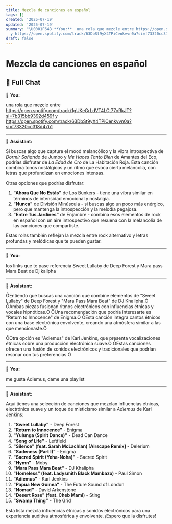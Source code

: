 ```yaml
---
title: Mezcla de canciones en español
tags: []
created: '2025-07-19'
updated: '2025-07-19'
summary: "\U0001F64B **You:**  una rola que mezcle entre https://open.spotify.com/track/1gUKeGrLdVT4LCt77oRkJT?si=7b315bb9392d459f
  y https://open.spotify.com/track/63DbSt9yX4TPiCenkvvn0a?si=f73320cc318d47b1"
draft: false
---
```


# Mezcla de canciones en español

## 🧠 Full Chat

🙋 **You:**

una rola que mezcle entre https://open.spotify.com/track/1gUKeGrLdVT4LCt77oRkJT?si=7b315bb9392d459f y https://open.spotify.com/track/63DbSt9yX4TPiCenkvvn0a?si=f73320cc318d47b1

---

🤖 **Assistant:**

Si buscas algo que capture el mood melancólico y la vibra introspectiva de *Dormir Soñando* de Jumbo y *Me Haces Tanto Bien* de Amantes del Eco, podrías disfrutar de *La Edad de Oro* de La Habitación Roja. Esta canción combina tonos nostálgicos y un ritmo que evoca cierta melancolía, con letras que profundizan en emociones intensas. 

Otras opciones que podrías disfrutar:

1. **"Ahora Que No Estás"** de Los Bunkers - tiene una vibra similar en términos de intensidad emocional y nostalgia.
2. **"Nunca"** de División Minúscula - si buscas algo un poco más enérgico, pero que mantenga la introspección y la melodía pegajosa.
3. **"Entre Tus Jardines"** de Enjambre - combina esos elementos de rock en español con un aire introspectivo que resuena con la melancolía de las canciones que compartiste.

Estas rolas también reflejan la mezcla entre rock alternativo y letras profundas y melódicas que te pueden gustar.

---

🙋 **You:**

los links que te pase referencia Sweet Lullaby de Deep Forest y Mara pass Mara Beat de Dj kalipha

---

🤖 **Assistant:**

Entiendo que buscas una canción que combine elementos de "Sweet Lullaby" de Deep Forest y "Mara Pass Mara Beat" de DJ Khalipha. Ambas piezas fusionan ritmos electrónicos con influencias étnicas y vocales hipnóticas. Una recomendación que podría interesarte es "Return to Innocence" de Enigma. Esta canción integra cantos étnicos con una base electrónica envolvente, creando una atmósfera similar a las que mencionaste.

Otra opción es "Adiemus" de Karl Jenkins, que presenta vocalizaciones étnicas sobre una producción electrónica suave. Estas canciones ofrecen una fusión de sonidos electrónicos y tradicionales que podrían resonar con tus preferencias.

---

🙋 **You:**

me gusta Adiemus, dame una playlist

---

🤖 **Assistant:**

Aquí tienes una selección de canciones que mezclan influencias étnicas, electrónica suave y un toque de misticismo similar a *Adiemus* de Karl Jenkins:

1. **"Sweet Lullaby"** - Deep Forest  
2. **"Return to Innocence"** - Enigma  
3. **"Yulunga (Spirit Dance)"** - Dead Can Dance  
4. **"Song of Life"** - Leftfield  
5. **"Silence" (feat. Sarah McLachlan) [Airscape Remix]** - Delerium  
6. **"Sadeness (Part I)"** - Enigma  
7. **"Sacred Spirit (Yeha-Noha)"** - Sacred Spirit  
8. **"Hymn"** - Moby  
9. **"Mara Pass Mara Beat"** - DJ Khalipha  
10. **"Homeless" (feat. Ladysmith Black Mambazo)** - Paul Simon  
11. **"Adiemus"** - Karl Jenkins  
12. **"Papua New Guinea"** - The Future Sound of London  
13. **"Nomad"** - David Arkenstone  
14. **"Desert Rose" (feat. Cheb Mami)** - Sting  
15. **"Swamp Thing"** - The Grid  

Esta lista mezcla influencias étnicas y sonidos electrónicos para una experiencia auditiva atmosférica y envolvente. ¡Espero que la disfrutes!